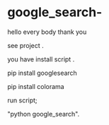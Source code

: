 # google_search-
hello every body thank you

see project .

you have install script .

pip install googlesearch


pip install colorama

run script;

"python google_search".
